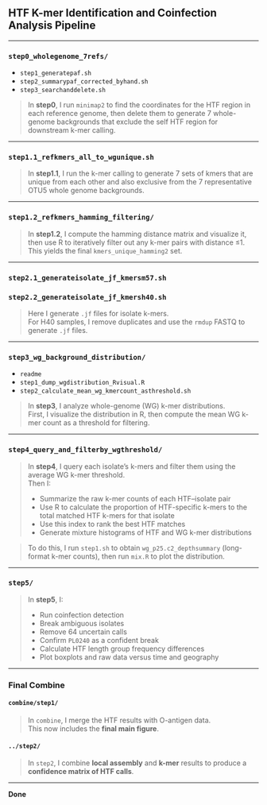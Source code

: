 ## HTF K-mer Identification and Coinfection Analysis Pipeline

---

### `step0_wholegenome_7refs/`

- `step1_generatepaf.sh`  
- `step2_summarypaf_corrected_byhand.sh`  
- `step3_searchanddelete.sh`  

> In **step0**, I run `minimap2` to find the coordinates for the HTF region in each reference genome, then delete them to generate 7 whole-genome backgrounds that exclude the self HTF region for downstream k-mer calling.

---

### `step1.1_refkmers_all_to_wgunique.sh`

> In **step1.1**, I run the k-mer calling to generate 7 sets of kmers that are unique from each other and also exclusive from the 7 representative OTU5 whole genome backgrounds.

---

### `step1.2_refkmers_hamming_filtering/`

> In **step1.2**, I compute the hamming distance matrix and visualize it, then use R to iteratively filter out any k-mer pairs with distance ≤1.  
> This yields the final `kmers_unique_hamming2` set.

---

### `step2.1_generateisolate_jf_kmersm57.sh`  
### `step2.2_generateisolate_jf_kmersh40.sh`

> Here I generate `.jf` files for isolate k-mers.  
> For H40 samples, I remove duplicates and use the `rmdup` FASTQ to generate `.jf` files.

---

### `step3_wg_background_distribution/`

- `readme`  
- `step1_dump_wgdistribution_Rvisual.R`  
- `step2_calculate_mean_wg_kmercount_asthreshold.sh`  

> In **step3**, I analyze whole-genome (WG) k-mer distributions.  
> First, I visualize the distribution in R, then compute the mean WG k-mer count as a threshold for filtering.

---

### `step4_query_and_filterby_wgthreshold/`

> In **step4**, I query each isolate’s k-mers and filter them using the average WG k-mer threshold.  
> Then I:
> - Summarize the raw k-mer counts of each HTF–isolate pair
> - Use R to calculate the proportion of HTF-specific k-mers to the total matched HTF k-mers for that isolate
> - Use this index to rank the best HTF matches  
> - Generate mixture histograms of HTF and WG k-mer distributions

> To do this, I run `step1.sh` to obtain `wg_p25.c2_depthsummary` (long-format k-mer counts), then run `mix.R` to plot the distribution.

---

### `step5/`

> In **step5**, I:
> - Run coinfection detection
> - Break ambiguous isolates
> - Remove 64 uncertain calls  
> - Confirm `PL0240` as a confident break
> - Calculate HTF length group frequency differences
> - Plot boxplots and raw data versus time and geography

---

### Final Combine

#### `combine/step1/`

> In `combine`, I merge the HTF results with O-antigen data.  
> This now includes the **final main figure**.

#### `../step2/`

> In `step2`, I combine **local assembly** and **k-mer** results to produce a **confidence matrix of HTF calls**.

---

**Done**
